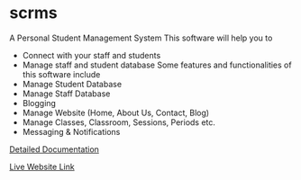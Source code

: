 # scrms
A Personal Student Management System
This software will help you to
- Connect with your staff and students
- Manage staff and student database
Some features and functionalities of this software include
- Manage Student Database
- Manage Staff Database
- Blogging
- Manage Website (Home, About Us, Contact, Blog)
- Manage Classes, Classroom, Sessions, Periods etc.
- Messaging & Notifications

[Detailed Documentation](https://1drv.ms/w/s!Ama1lLPSmmB4pyzwveqhXyv-Rx_S)

[Live Website Link](https://customer-relationship-management.000webhostapp.com/)

